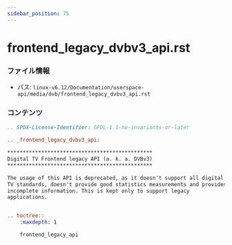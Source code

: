 ```yaml
---
sidebar_position: 75
---
```

# frontend_legacy_dvbv3_api.rst

### ファイル情報

- パス: `linux-v6.12/Documentation/userspace-api/media/dvb/frontend_legacy_dvbv3_api.rst`

### コンテンツ

```rst
.. SPDX-License-Identifier: GFDL-1.1-no-invariants-or-later

.. _frontend_legacy_dvbv3_api:

***********************************************
Digital TV Frontend legacy API (a. k. a. DVBv3)
***********************************************

The usage of this API is deprecated, as it doesn't support all digital
TV standards, doesn't provide good statistics measurements and provides
incomplete information. This is kept only to support legacy
applications.


.. toctree::
    :maxdepth: 1

    frontend_legacy_api

```
